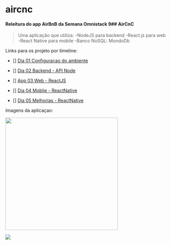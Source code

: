 # aircnc



#### Releitura do app AirBnB da Semana Omnistack 9## AirCnC


> Uma aplicação que utiliza:
-NodeJS para backend
-React.js para web
-React Native para mobile
-Banco NoSQL: MondoDb


Links para os projeto por timeline:

- [] [Dia 01 Configuraçao do ambiente](https://github.com/gortaina/aircnc/enviroment.md)

- [] [Dia 02 Backend - API Node](https://github.com/gortaina/aircnc/day02)

- [] [App 03 Web - ReactJS](https://github.com/gortaina/aircnc/day03)

- [] [Dia 04 Moblie - ReactNative](https://github.com/gortaina/aircnc/day04)

- [] [Dia 05 Melhorias - ReactNative](https://github.com/gortaina/aircnc/day05)


Imagens da aplicaçao:

<img src="/img/" width="350"> 

![](/github/aircnc.png)
